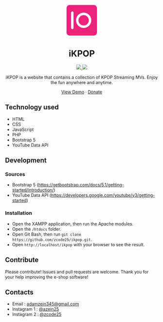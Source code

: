 <div align="center">
    <a href="https://ikpop.rf.gd">
        <img src="img/iKPOP.png" alt="iKPOP" width="100px" />
    </a>
    <h1 align="center">iKPOP</h1>
</div>

<div align="center">
    <a href="https://ikpop.rf.gd">
        <img src="https://img.shields.io/badge/version-iKPOP%20v3.1.0-EC227B"/>
    </a>
    <a href="https://github.com/zcode25/ikpop">
        <img src="https://img.shields.io/github/stars/zcode25/ikpop?color=important" />
    </a>
</div>

<div align="center">
    <p align="center">iKPOP is a website that contains a collection of KPOP Streaming MVs. Enjoy the fun anywhere and anytime.</p>
    <a href="https://ikpop.rf.gd">View Demo</a>
    ·
    <a href="https://saweria.co/azein25">Donate</a>
</div>

## Technology used
- HTML
- CSS
- JavaScript
- PHP
- Bootstrap 5
- YouTube Data API

## Development
### Sources
- Bootstrap 5 (https://getbootstrap.com/docs/5.1/getting-started/introduction/)
- YouTube Data API (https://developers.google.com/youtube/v3/getting-started)

### Installation
- Open the XAMPP application, then run the Apache modules.
- Open the `/htdocs` folder.
- Open Git Bash, then run `git clone https://github.com/zcode25/ikpop.git`.
- Open `http://localhost/ikpop` with your browser to see the result.

## Contribute
Please contribute! Issues and pull requests are welcome. Thank you for your help improving the e-shop software!

## Contacts
-  Email : adamzein345@gmail.com
-  Instagram 1 : [@azein25](https://www.instagram.com/azein25/)
-  Instagram 2 : [@zcode25](https://www.instagram.com/zcode25/)
